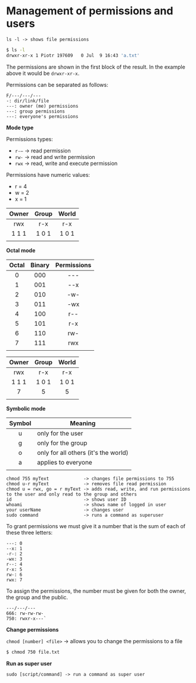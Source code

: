 # Management of permissions and users



```
ls -l -> shows file permissions 
```

```bash
$ ls -l
drwxr-xr-x 1 Piotr 197609   0 Jul  9 16:43 'a.txt'
```

The permissions are shown in the first block of the result. In the example above it would be `drwxr-xr-x`.

Permissions can be separated as follows:

```
F/---/---/---
-: dir/link/file
---: owner (me) permissions
---: group permissions
---: everyone's permissions
```

**Mode type**

Permissions types:

* `r-–` -> read permission
* `rw-` -> read and write permission
* `rwx` -> read, write and execute permission

Permissions have numeric values:

* r = 4
* w = 2
* x = 1

| Owner | Group | World |
| :---: | :---: | :---: |
|  rwx  |  r-x  |  r-x  |
| 1 1 1 | 1 0 1 | 1 0 1 |
|       |       |       |

**Octal mode**

| Octal | Binary | Permissions |
| :---: | :----: | :---------: |
|   0   |   000  |     ---     |
|   1   |   001  |     --x     |
|   2   |   010  |     -w-     |
|   3   |   011  |     -wx     |
|   4   |   100  |     r--     |
|   5   |   101  |     r-x     |
|   6   |   110  |     rw-     |
|   7   |   111  |     rwx     |
|       |        |             |

| Owner | Group | World |
| :---: | :---: | :---: |
|  rwx  |  r-x  |  r-x  |
| 1 1 1 | 1 0 1 | 1 0 1 |
|   7   |   5   |   5   |
|       |       |       |

**Symbolic mode**

| Symbol | Meaning                              |
| :----: | ------------------------------------ |
|    u   | only for the user                    |
|    g   | only for the group                   |
|    o   | only for all others (it's the world) |
|    a   | applies to everyone                  |
|        |                                      |

```
chmod 755 myText             -> changes file permissions to 755
chmod u-r myText             -> removes file read permission
chmod u = rwx, go = r myText -> adds read, write, and run permissions to the user and only read to the group and others
id                           -> shows user ID
whoami                       -> shows name of logged in user
your userName                -> changes user
sudo command                 -> runs a command as superuser
```

To grant permissions we must give it a number that is the sum of each of these three letters:

```
---: 0
--x: 1
-r-: 2
-wx: 3
r--: 4
r-x: 5
rw-: 6
rwx: 7
```

To assign the permissions, the number must be given for both the owner, the group and the public.

```
---/---/---
666: rw-rw-rw-
750: rwxr-x---`
```

**Change permissions**

`chmod [number] <file>` -> allows you to change the permissions to a file

```bash
$ chmod 750 file.txt
```

**Run as super user**

```
sudo [script/command] -> run a command as super user
```
